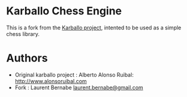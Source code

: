 Karballo Chess Engine
=====================

This is a fork from the [Karballo project](https://github.com/albertoruibal/karballo), intented to be used as
a simple chess library.


Authors
=======

* Original karballo project : Alberto Alonso Ruibal: http://www.alonsoruibal.com
* Fork : Laurent Bernabe <laurent.bernabe@gmail.com>
